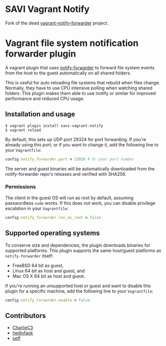 # SAVI Vagrant Notify

Fork of the dead [vagrant-notify-forwarder](https://github.com/mhallin/vagrant-notify-forwarder) project.

# Vagrant file system notification forwarder plugin

A vagrant plugin that uses [notify-forwarder](https://github.com/mhallin/notify-forwarder) to
forward file system events from the host to the guest automatically on all shared folders.

This is useful for auto reloading file systems that rebuild when files change. Normally, they have
to use CPU intensive polling when watching shared folders. This plugin makes them able to use
inotify or similar for improved performance and reduced CPU usage.

## Installation and usage

```terminal
$ vagrant plugin install savi-vagrant-notify
$ vagrant reload
```

By default, this sets up UDP port 29324 for port forwarding. If you're already using this port, or
if you want to change it, add the following line to your `Vagrantfile`:

```ruby
config.notify_forwarder.port = 22020 # Or your port number
```

The server and guest binaries will be automatically downloaded from the notify-forwarder repo's
releases and verified with SHA256.

### Permissions

The client in the guest OS will run as root by default, assuming passwordless `sudo` works. If this
does *not* work, you can disable privilege escalation in your `Vagrantfile`:

```ruby
config.notify_forwarder.run_as_root = false
```

## Supported operating systems

To conserve size and dependencies, the plugin downloads binaries for supported platforms. This
plugin supports the same host/guest platforms as `notify-forwarder` itself:

* FreeBSD 64 bit as guest,
* Linux 64 bit as host and guest, and
* Mac OS X 64 bit as host and guest.

If you're running an unsupported host or guest and want to disable this plugin for a specific
machine, add the following line to your `Vagrantfile`:

```ruby
config.notify_forwarder.enable = false
```

## Contributors

* [CharlieC3](https://github.com/CharlieC3)
* [hedinfaok](https://github.com/hedinfaok)
* [seff](https://github.com/seff)
